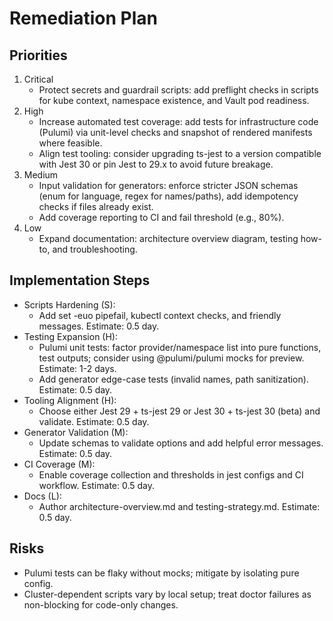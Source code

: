 # Remediation Plan

## Priorities
1. Critical
   - Protect secrets and guardrail scripts: add preflight checks in scripts for kube context, namespace existence, and Vault pod readiness.
2. High
   - Increase automated test coverage: add tests for infrastructure code (Pulumi) via unit-level checks and snapshot of rendered manifests where feasible.
   - Align test tooling: consider upgrading ts-jest to a version compatible with Jest 30 or pin Jest to 29.x to avoid future breakage.
3. Medium
   - Input validation for generators: enforce stricter JSON schemas (enum for language, regex for names/paths), add idempotency checks if files already exist.
   - Add coverage reporting to CI and fail threshold (e.g., 80%).
4. Low
   - Expand documentation: architecture overview diagram, testing how-to, and troubleshooting.

## Implementation Steps
- Scripts Hardening (S):
  - Add set -euo pipefail, kubectl context checks, and friendly messages. Estimate: 0.5 day.
- Testing Expansion (H):
  - Pulumi unit tests: factor provider/namespace list into pure functions, test outputs; consider using @pulumi/pulumi mocks for preview. Estimate: 1-2 days.
  - Add generator edge-case tests (invalid names, path sanitization). Estimate: 0.5 day.
- Tooling Alignment (H):
  - Choose either Jest 29 + ts-jest 29 or Jest 30 + ts-jest 30 (beta) and validate. Estimate: 0.5 day.
- Generator Validation (M):
  - Update schemas to validate options and add helpful error messages. Estimate: 0.5 day.
- CI Coverage (M):
  - Enable coverage collection and thresholds in jest configs and CI workflow. Estimate: 0.5 day.
- Docs (L):
  - Author architecture-overview.md and testing-strategy.md. Estimate: 0.5 day.

## Risks
- Pulumi tests can be flaky without mocks; mitigate by isolating pure config.
- Cluster-dependent scripts vary by local setup; treat doctor failures as non-blocking for code-only changes.
